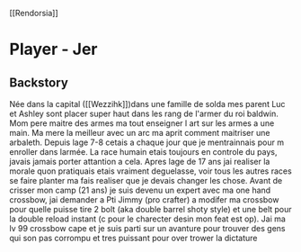 [[Rendorsia]]
# Player - Jer
## Backstory
Née dans la capital ([[Wezzihk]])dans une famille de solda mes parent Luc et Ashley sont placer super haut dans les rang de l'armer du roi baldwin. Mom pere maitre des armes ma tout enseigner l art sur les armes a une main. Ma mere la meilleur avec un arc ma aprit comment maitriser une arbaleth. Depuis lage 7-8 cetais a chaque jour que je mentrainnais pour m enroller dans larmée. La race humain etais toujours en controle du pays, javais jamais porter attantion a cela. Apres lage de 17 ans jai realiser la morale quon pratiquais etais vraiment deguelasse, voir tous les autres races se faire planter ma fais realiser que je devais changer les chose.
Avant de crisser mon camp (21 ans) je suis devenu un expert avec ma one hand crossbow, jai demander a Pti Jimmy (pro crafter) a modifer ma crossbow pour quelle puisse tire 2 bolt (aka double barrel shoty style) et une belt pour la double reload instant (c pour le charecter desin mon feat est op). Jai ma lv 99 crossbow cape et je suis parti sur un avanture pour trouver des gens qui son pas corrompu et tres puissant pour over trower la dictature
